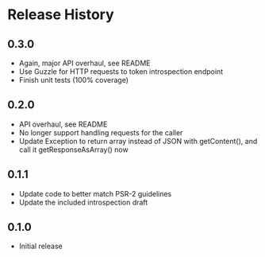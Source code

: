 # Release History

## 0.3.0
* Again, major API overhaul, see README
* Use Guzzle for HTTP requests to token introspection endpoint
* Finish unit tests (100% coverage)

## 0.2.0
* API overhaul, see README
* No longer support handling requests for the caller
* Update Exception to return array instead of JSON with getContent(), and
  call it getResponseAsArray() now

## 0.1.1
* Update code to better match PSR-2 guidelines
* Update the included introspection draft

## 0.1.0
* Initial release
